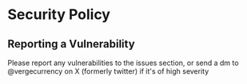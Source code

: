 # Security Policy

## Reporting a Vulnerability

Please report any vulnerabilities to the issues section, or send a dm to @vergecurrency on X (formerly twitter) if it's of high severity
